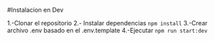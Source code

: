 #Instalacion en Dev

1.-Clonar el repositorio
2.- Instalar dependencias ``` npm install ```
3.-Crear archivo .env basado en el .env.template
4.-Ejecutar ``` npm run start:dev ```